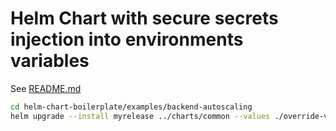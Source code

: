 # Helm Chart with secure secrets injection into environments variables

See [README.md](../../charts/common/README.md)

```bash
cd helm-chart-boilerplate/examples/backend-autoscaling
helm upgrade --install myrelease ../charts/common --values ./override-values.yaml
```